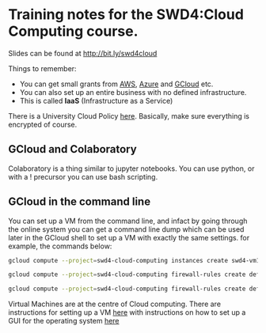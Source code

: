 # Training notes for the SWD4:Cloud Computing course.

Slides can be found at http://bit.ly/swd4cloud

Things to remember: 
* You can get small grants from [AWS](https://aws.amazon.com/grants/), [Azure](https://www.microsoft.com/en-us/research/academic-program/microsoft-azure-for-research/) and [GCloud](https://cloud.google.com/edu/) etc. 
* You can also set up an entire business with no defined infrastructure.
* This is called **IaaS** (Infrastructure as a Service)

There is a University Cloud Policy [here](https://goo.gl/ivTHWR). Basically, make sure everything is encrypted of course.


## GCloud and Colaboratory

Colaboratory is a thing similar to jupyter notebooks. You can use python, or with a ! precursor you can use bash scripting.

## GCloud in the command line

You can set up a VM from the command line, and infact by going through the online system you can get a command line dump which can be used later in the GCloud shell to set up a VM with exactly the same settings. for example, the commands below:
```bash
gcloud compute --project=swd4-cloud-computing instances create swd4-vm1-rstudio --zone=europe-west2-c --machine-type=n1-standard-2 --subnet=default --network-tier=PREMIUM --maintenance-policy=MIGRATE --service-account=410993972280-compute@developer.gserviceaccount.com --scopes=https://www.googleapis.com/auth/devstorage.read_only,https://www.googleapis.com/auth/logging.write,https://www.googleapis.com/auth/monitoring.write,https://www.googleapis.com/auth/servicecontrol,https://www.googleapis.com/auth/service.management.readonly,https://www.googleapis.com/auth/trace.append --tags=http-server,https-server --image=ubuntu-1604-xenial-v20190212 --image-project=ubuntu-os-cloud --boot-disk-size=50GB --boot-disk-type=pd-standard --boot-disk-device-name=swd4-vm1-rstudio

gcloud compute --project=swd4-cloud-computing firewall-rules create default-allow-http --direction=INGRESS --priority=1000 --network=default --action=ALLOW --rules=tcp:80 --source-ranges=0.0.0.0/0 --target-tags=http-server

gcloud compute --project=swd4-cloud-computing firewall-rules create default-allow-https --direction=INGRESS --priority=1000 --network=default --action=ALLOW --rules=tcp:443 --source-ranges=0.0.0.0/0 --target-tags=https-server
```

Virtual Machines are at the centre of Cloud computing. There are instructions for setting up a VM [here](https://docs.google.com/document/d/1BdKBTSyRhvDHGik-i_hmaz6iyCbFDbGMVs8bMIMfWO0) with instructions on how to set up a GUI for the operating system [here](https://medium.com/google-cloud/graphical-user-interface-gui-for-google-compute-engine-instance-78fccda09e5c)
